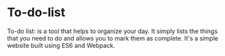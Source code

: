 # To-do-list
To-do list: is a tool that helps to organize your day. It simply lists the things that you need to do and allows you to mark them as complete. It's a simple website built using ES6 and Webpack.
